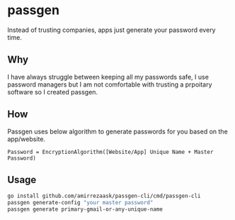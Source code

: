 # passgen
Instead of trusting companies, apps just generate your password every time.

## Why
I have always struggle between keeping all my passwords safe, I use password managers but I am not comfortable with trusting
a prpoitary software so I created passgen.

## How
Passgen uses below algorithm to generate passwords for you based on the app/website.<br>
```
Password = EncryptionAlgorithm([Website/App] Unique Name + Master Password)
```

## Usage
```bash
go install github.com/amirrezaask/passgen-cli/cmd/passgen-cli
passgen generate-config "your master password"
passgen generate primary-gmail-or-any-unique-name
```

